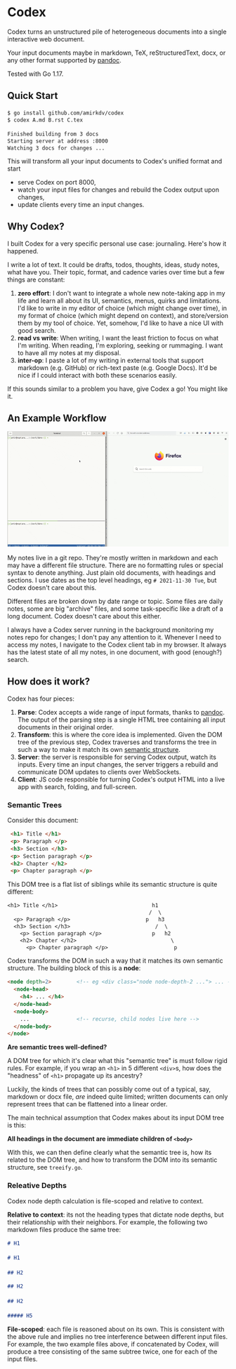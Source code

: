 # Codex

Codex turns an unstructured pile of heterogeneous documents into a single
interactive web document.

Your input documents maybe in markdown, TeX, reStructuredText, docx, or any
other format supported by [pandoc].

[pandoc]: https://pandoc.org/

Tested with Go 1.17.

## Quick Start

```
$ go install github.com/amirkdv/codex
$ codex A.md B.rst C.tex

Finished building from 3 docs
Starting server at address :8000
Watching 3 docs for changes ...
```

This will transform all your input documents to Codex's unified format and start

* serve Codex on port 8000,
* watch your input files for changes and rebuild the Codex output upon changes,
* update clients every time an input changes.

## Why Codex?

I built Codex for a very specific personal use case: journaling. Here's how it
happened.

I write a lot of text. It could be drafts, todos, thoughts, ideas,
study notes, what have you. Their topic, format, and cadence varies over time
but a few things are constant:

1. **zero effort**: I don't want to integrate a whole new note-taking app in my
   life and learn all about its UI, semantics, menus, quirks and limitations.
   I'd like to write in my editor of choice (which might change over time), in
   my format of choice (which might depend on context), and store/version them
   by my tool of choice. Yet, somehow, I'd like to have a nice UI with good
   search.
1. **read vs write**: When writing, I want the least friction to focus on what
   I'm writing. When reading, I'm exploring, seeking or rummaging. I
   want to have all my notes at my disposal.
1. **inter-op**: I paste a lot of my writing in external tools that support
   markdown (e.g. GitHub) or rich-text paste (e.g. Google Docs). It'd be nice if
   I could interact with both these scenarios easily.

If this sounds similar to a problem you have, give Codex a go! You might like
it.

## An Example Workflow

![](static/demo.gif)

My notes live in a git repo. They're mostly written in markdown and each may
have a different file structure. There are no formatting rules or special syntax
to denote anything. Just plain old documents, with headings and sections. I use
dates as the top level headings, eg `# 2021-11-30 Tue`, but Codex doesn't care
about this.

Different files are broken down by date range or topic. Some files are daily
notes, some are big "archive" files, and some task-specific like a draft of a
long document. Codex doesn't care about this either.

I always have a Codex server running in the background monitoring my notes repo
for changes; I don't pay any attention to it. Whenever I need to access my
notes, I navigate to the Codex client tab in my browser. It always has the
latest state of all my notes, in one document, with good (enough?) search.

## How does it work?

Codex has four pieces:

1. **Parse**: Codex accepts a wide range of input formats, thanks to [pandoc].
   The output of the parsing step is a single HTML tree containing all input
   documents in their original order.
2. **Transform**: this is where the core idea is implemented. Given the DOM tree
   of the previous step, Codex traverses and transforms the tree in such a way
   to make it match its own [semantic structure](#semantic-trees).
3. **Server**: the server is responsible for serving Codex output, watch its
   inputs. Every time an input changes, the server triggers a rebuild and
   communicate DOM updates to clients over WebSockets.
4. **Client**: JS code responsible for turning Codex's output HTML into a
   live app with search, folding, and full-screen.

### Semantic Trees

Consider this document:
```html
 <h1> Title </h1>
 <p> Paragraph </p>
 <h3> Section </h3>
 <p> Section paragraph </p>
 <h2> Chapter </h2>
 <p> Chapter paragraph </p>
 ```

This DOM tree is a flat list of siblings while its semantic structure is quite
different:
```
<h1> Title </h1>                              h1
                                             /  \
  <p> Paragraph </p>                        p   h3
  <h3> Section </h3>                           /  \
    <p> Section paragraph </p>                p   h2
    <h2> Chapter </h2>                              \
      <p> Chapter paragraph </p>                     p
```

Codex transforms the DOM in such a way that it matches its own semantic
structure. The building block of this is a **node**:

```html
<node depth=2>        <!-- eg <div class="node node-depth-2 ..."> ... -->
  <node-head>
    <h4> ... </h4>
  </node-head>
  <node-body>
    ...               <!-- recurse, child nodes live here -->
  </node-body>
</node>
```

**Are semantic trees well-defined?**

A DOM tree for which it's clear what this "semantic tree" is must follow rigid
rules. For example, if you wrap an `<h1>` in 5 different `<div>`s, how does the
"headness" of `<h1>` propagate up its ancestry?

Luckily, the kinds of trees that can possibly come out of a typical, say,
markdown or docx file, *are* indeed quite limited; written documents can only
represent trees that can be flattened into a linear order.

The main technical assumption that Codex makes about its input DOM tree is this:

**All headings in the document are immediate children of `<body>`**

With this, we can then define clearly what the semantic tree is, how its related
to the DOM tree, and how to transform the DOM into its semantic structure, see
`treeify.go`.

### Releative Depths

Codex node depth calculation is file-scoped and relative to context.

**Relative to context**: its not the heading types that dictate node depths,
but their relationship with their neighbors. For example, the following two
markdown files produce the same tree:

```md
# H1

# H1

## H2
```
```md
## H2

## H2

##### H5
```

**File-scoped**: each file is reasoned about on its own. This is consistent
with the above rule and implies no tree interference between different input
files. For example, the two example files above, if concatenated by Codex,
will produce a tree consisting of the same subtree twice, one for each of the
input files.
